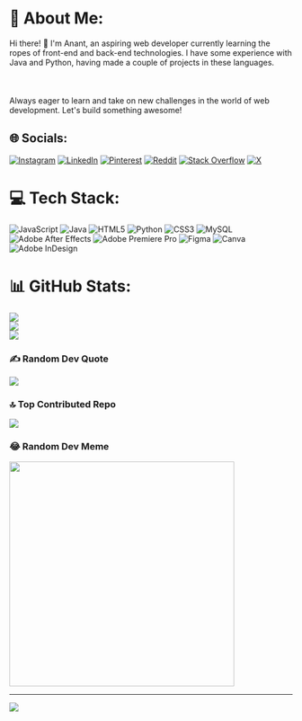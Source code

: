 # 🐥 About Me:
Hi there! 👋 I'm Anant, an aspiring web developer currently learning the ropes of front-end and back-end technologies. I have some experience with Java and Python, having made a couple of projects in these languages.<br><br><br><br>Always eager to learn and take on new challenges in the world of web development.  Let's build something awesome!


## 🌐 Socials:
[![Instagram](https://img.shields.io/badge/Instagram-%23E4405F.svg?logo=Instagram&logoColor=white)](https://instagram.com/anntmishra) [![LinkedIn](https://img.shields.io/badge/LinkedIn-%230077B5.svg?logo=linkedin&logoColor=white)](https://linkedin.com/in/anntmishra ) [![Pinterest](https://img.shields.io/badge/Pinterest-%23E60023.svg?logo=Pinterest&logoColor=white)](https://pinterest.com/anntmishra) [![Reddit](https://img.shields.io/badge/Reddit-%23FF4500.svg?logo=Reddit&logoColor=white)](https://reddit.com/user/anntmishra) [![Stack Overflow](https://img.shields.io/badge/-Stackoverflow-FE7A16?logo=stack-overflow&logoColor=white)](https://stackoverflow.com/users/23901145) [![X](https://img.shields.io/badge/X-black.svg?logo=X&logoColor=white)](https://x.com/anntmishra) 

# 💻 Tech Stack:
![JavaScript](https://img.shields.io/badge/javascript-%23323330.svg?style=for-the-badge&logo=javascript&logoColor=%23F7DF1E) ![Java](https://img.shields.io/badge/java-%23ED8B00.svg?style=for-the-badge&logo=openjdk&logoColor=white) ![HTML5](https://img.shields.io/badge/html5-%23E34F26.svg?style=for-the-badge&logo=html5&logoColor=white) ![Python](https://img.shields.io/badge/python-3670A0?style=for-the-badge&logo=python&logoColor=ffdd54) ![CSS3](https://img.shields.io/badge/css3-%231572B6.svg?style=for-the-badge&logo=css3&logoColor=white) ![MySQL](https://img.shields.io/badge/mysql-4479A1.svg?style=for-the-badge&logo=mysql&logoColor=white) ![Adobe After Effects](https://img.shields.io/badge/Adobe%20After%20Effects-9999FF.svg?style=for-the-badge&logo=Adobe%20After%20Effects&logoColor=white) ![Adobe Premiere Pro](https://img.shields.io/badge/Adobe%20Premiere%20Pro-9999FF.svg?style=for-the-badge&logo=Adobe%20Premiere%20Pro&logoColor=white) ![Figma](https://img.shields.io/badge/figma-%23F24E1E.svg?style=for-the-badge&logo=figma&logoColor=white) ![Canva](https://img.shields.io/badge/Canva-%2300C4CC.svg?style=for-the-badge&logo=Canva&logoColor=white) ![Adobe InDesign](https://img.shields.io/badge/Adobe%20InDesign-49021F?style=for-the-badge&logo=adobeindesign&logoColor=FF3366)
# 📊 GitHub Stats:
![](https://github-readme-stats.vercel.app/api?username=anntmishra&theme=dracula&hide_border=false&include_all_commits=false&count_private=false)<br/>
![](https://github-readme-streak-stats.herokuapp.com/?user=anntmishra&theme=dracula&hide_border=false)<br/>
![](https://github-readme-stats.vercel.app/api/top-langs/?username=anntmishra&theme=dracula&hide_border=false&include_all_commits=false&count_private=false&layout=compact)

### ✍️ Random Dev Quote
![](https://quotes-github-readme.vercel.app/api?type=vetical&theme=tokyonight)

### 🔝 Top Contributed Repo
![](https://github-contributor-stats.vercel.app/api?username=anntmishra&limit=5&theme=dracula&combine_all_yearly_contributions=true)

### 😂 Random Dev Meme
<img src='https://memer-new.vercel.app/' style="height: 400px;"/>

---
[![](https://visitcount.itsvg.in/api?id=anntmishra&icon=2&color=11)](https://visitcount.itsvg.in)

<!-- Proudly created with GPRM ( https://gprm.itsvg.in ) -->
